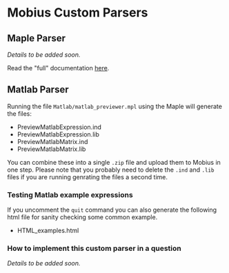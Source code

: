 # Mobius Custom Parsers

## Maple Parser

_Details to be added soon._

Read the "full" documentation [here](./Maple/docs/README.md).

## Matlab Parser

Running the file `Matlab/matlab_previewer.mpl` using the Maple will generate the files:

- PreviewMatlabExpression.ind
- PreviewMatlabExpression.lib
- PreviewMatlabMatrix.ind
- PreviewMatlabMatrix.lib

You can combine these into a single `.zip` file and upload them to Mobius in one step. Please note that you probably need to delete the `.ind` and `.lib` files if you are running genrating the files a second time.

### Testing Matlab example expressions

If you uncomment the `quit` command you can also generate the following html file for sanity checking some common example.

- HTML_examples.html

### How to implement this custom parser in a question

_Details to be added soon._
